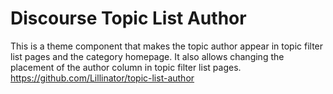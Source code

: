 # Discourse Topic List Author
This is a theme component that makes the topic author appear in topic filter list pages and the category homepage. It also allows changing the placement of the author column in topic filter list pages.
https://github.com/Lillinator/topic-list-author

